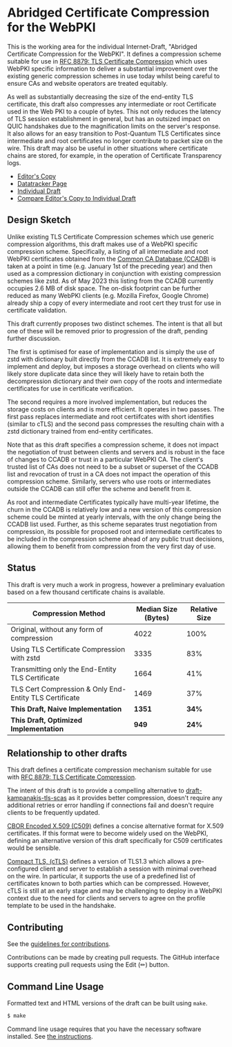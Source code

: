 # Abridged Certificate Compression for the WebPKI

This is the working area for the individual Internet-Draft, "Abridged Certificate Compression for the WebPKI".
It defines a compression scheme suitable for use in [RFC 8879: TLS Certificate Compression](https://www.rfc-editor.org/rfc/rfc8879.html) which uses WebPKI specific information to deliver a substantial improvement over the existing generic compression schemes in use today whilst being careful to ensure CAs and website operators are treated equitably.

As well as substantially decreasing the size of the end-entity TLS certificate, this draft also compresses any intermediate or root Certificate used in the Web PKI to a couple of bytes. This not only reduces the latency of TLS session establishment in general, but has an outsized impact on QUIC handshakes due to the magnification limits on the server's response. It also allows for an easy transition to Post-Quantum TLS Certificates since intermediate and root certificates no longer contribute to packet size on the wire. This draft may also be useful in other situations where certificate chains are stored, for example, in the operation of Certificate Transparency logs.

* [Editor's Copy](https://dennisjackson.github.io/draft-jackson-tls-cert-abridge/#go.draft-jackson-tls-cert-abridge.html)
* [Datatracker Page](https://datatracker.ietf.org/doc/draft-jackson-tls-cert-abridge)
* [Individual Draft](https://datatracker.ietf.org/doc/html/draft-jackson-tls-cert-abridge)
* [Compare Editor's Copy to Individual Draft](https://dennisjackson.github.io/draft-jackson-tls-cert-abridge/#go.draft-jackson-tls-cert-abridge.diff)

## Design Sketch

Unlike existing TLS Certificate Compression schemes which use generic compression algorithms, this draft makes use of a WebPKI
specific compression scheme. Specifically, a listing of all intermediate and root WebPKI certificates obtained from the [Common CA Database (CCADB)](https://www.ccadb.org/) is taken at a point in time (e.g. January 1st of the preceding year) and then used as a compression dictionary in conjunction with existing compression schemes like zstd. As of May 2023 this listing from the CCADB currently occupies 2.6 MB of disk space. The on-disk footprint can be further reduced as many WebPKI clients (e.g. Mozilla Firefox, Google Chrome) already ship a copy of every intermediate and root cert they trust for use in certificate validation.

This draft currently proposes two distinct schemes. The intent is that all but one of these will be removed prior to progression of the draft, pending further discussion.

The first is optimised for ease of implementation and is simply the use of zstd with dictionary built directly from the CCADB list. It is extremely easy to implement and deploy, but imposes a storage overhead on clients who will likely store duplicate data since they will likely have to retain both the decompression dictionary and their own copy of the roots and intermediate certificates for use in certificate verification.

The second requires a more involved implementation, but reduces the storage costs on clients and is more efficient. It operates in two passes. The first pass replaces intermediate and root certiifcates with short identifies (similar to cTLS) and the second pass compresses the resulting chain with a zstd dictionary trained from end-entity certificates.

Note that as this draft specifies a compression scheme, it does not impact the negotiation of trust between clients and servers and is robust in the face of changes to CCADB or trust in a particular WebPKI CA. The client's trusted list of CAs does not need to be a subset or superset of the CCADB list and revocation of trust in a CA does not impact the operation of this compression scheme. Similarly, servers who use roots or intermediates outside the CCADB can still offer the scheme and benefit from it.

As root and intermediate Certificates typically have multi-year lifetime, the churn in the CCADB is relatively low and a new version of this compression scheme could be minted at yearly intervals, with the only change being the CCADB list used. Further, as this scheme separates trust negotiation from compression, its possible for proposed root and intermediate certificates to be included in the compression scheme ahead of any public trust decisions, allowing them to benefit from compression from the very first day of use.

## Status

This draft is very much a work in progress, however a preliminary evaluation based on a few thousand certificate chains is available.

| Compression Method                                     | Median Size (Bytes) | Relative Size |
|--------------------------------------------------------|---------------------|---------------|
| Original, without any form of compression              | 4022                | 100%          |
| Using TLS Certificate Compression with zstd            | 3335                | 83%           |
| Transmitting only the End-Entity TLS Certificate       | 1664                | 41%           |
| TLS Cert Compression & Only End-Entity TLS Certificate | 1469                | 37%           |
| **This Draft, Naive Implementation**                   | **1351**            | **34%**       |
| **This Draft, Optimized Implementation**               | **949**             | **24%**       |

## Relationship to other drafts

This draft defines a certificate compression mechanism suitable for use with [RFC 8879: TLS Certificate Compression](https://www.rfc-editor.org/rfc/rfc8879.html).

The intent of this draft is to provide a compelling alternative to [draft-kampanakis-tls-scas](https://www.ietf.org/id/draft-kampanakis-tls-scas-latest-03.html) as it provides better compression, doesn't require any additional retries or error handling if connections fail and doesn't require clients to be frequently updated.

[CBOR Encoded X.509 (C509)](https://www.ietf.org/archive/id/draft-ietf-cose-cbor-encoded-cert-05.html) defines a concise alternative format for X.509 certificates. If this format were to become widely used on the WebPKI, defining an alternative version of this draft specifically for C509 certificates would be sensible.

[Compact TLS, (cTLS)](https://www.ietf.org/archive/id/draft-ietf-tls-ctls-08.html) defines a version of TLS1.3 which allows a pre-configured client and server to establish a session with minimal overhead on the wire. In particular, it supports the use of a predefined list of certificates known to both parties which can be compressed. However, cTLS is still at an early stage and may be challenging to deploy in a WebPKI context due to the need for clients and servers to agree on the profile template to be used in the handshake.

## Contributing

See the
[guidelines for contributions](https://github.com/dennisjackson/draft-jackson-tls-cert-abridge/blob/main/CONTRIBUTING.md).

Contributions can be made by creating pull requests.
The GitHub interface supports creating pull requests using the Edit (✏) button.


## Command Line Usage

Formatted text and HTML versions of the draft can be built using `make`.

```sh
$ make
```

Command line usage requires that you have the necessary software installed.  See
[the instructions](https://github.com/martinthomson/i-d-template/blob/main/doc/SETUP.md).


